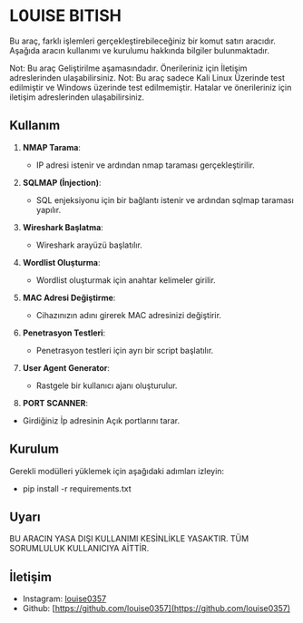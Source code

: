 # L0UISE BITISH


Bu araç, farklı işlemleri gerçekleştirebileceğiniz bir komut satırı aracıdır. Aşağıda aracın kullanımı ve kurulumu hakkında bilgiler bulunmaktadır.

Not: Bu araç Geliştirilme aşamasındadır. Önerileriniz için İletişim adreslerinden ulaşabilirsiniz.
Not: Bu araç sadece Kali Linux Üzerinde test edilmiştir ve Windows üzerinde test edilmemiştir. Hatalar ve önerileriniz için iletişim adreslerinden ulaşabilirsiniz.

## Kullanım

1. **NMAP Tarama**:
   - IP adresi istenir ve ardından nmap taraması gerçekleştirilir.

2. **SQLMAP (İnjection)**:
   - SQL enjeksiyonu için bir bağlantı istenir ve ardından sqlmap taraması yapılır.

3. **Wireshark Başlatma**:
   - Wireshark arayüzü başlatılır.

4. **Wordlist Oluşturma**:
   - Wordlist oluşturmak için anahtar kelimeler girilir.

5. **MAC Adresi Değiştirme**:
   - Cihazınızın adını girerek MAC adresinizi değiştirir.

6. **Penetrasyon Testleri**:
   - Penetrasyon testleri için ayrı bir script başlatılır.

7. **User Agent Generator**:
   - Rastgele bir kullanıcı ajanı oluşturulur.
   
8. **PORT SCANNER**:
- Girdiğiniz İp adresinin Açık portlarını tarar.

## Kurulum

Gerekli modülleri yüklemek için aşağıdaki adımları izleyin:

- pip install -r requirements.txt




## Uyarı

BU ARACIN YASA DIŞI KULLANIMI KESİNLİKLE YASAKTIR. TÜM SORUMLULUK KULLANICIYA AİTTİR.

## İletişim

- Instagram: [louise0357](https://www.instagram.com/louise0357/)
- Github: [https://github.com/louise0357](https://github.com/louise0357)
